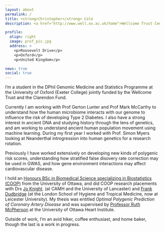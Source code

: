 ```yaml
---
layout: about
permalink: /
title: <strong>Christopher</strong> Cole
description: <a href="http://www.well.ox.ac.uk/home">Wellcome Trust Centre for Human Genetics</a>, <a href="https://ox.ac.uk">University of Oxford</a>

profile:
  align: right
  image: prof_pic.jpg
  address: >
    <p>Roosevelt Drive</p>
    <p>Oxford</p>
    <p>United Kingdom</p>

news: true
social: true
---
```

I’m a student in the DPhil Genomic Medicine and Statistics Programme at the University of Oxford (Exeter College) jointly funded by the Wellcome Trust and the Clarendon Fund. 

Currently I am working with Prof Gerton Lunter and Prof Mark McCarthy to understand how the human microbiome interacts with our genome to influence the risk of developing Type 2 Diabetes. I also have a strong interest in ancient DNA and studying history through the lens of genetics, and am working to understand ancient human population movement using machine learning. During my first year I worked with Prof. Simon Myers looking at Neanderthal introgression into human genetics for a research rotation. 

Previously I have worked extensively on developing new kinds of polygenic risk scores, understanding how stratified false disovery rate correction may be used in GWAS, and how gene environment interactions may affect cardiovascular disease. 

I hold an [Honours BSc in Biomedical Science specializing in Biostatistics (COOP)](http://catalogue.uottawa.ca/en/undergrad/honours-bsc-biomedical-scienceoption-biostatistics/) from the University of Ottawa, and did COOP research placements with Drs [Jo Knight](http://chicas.lancaster-university.uk/people/knight.html). (at CAMH and the University of Lancaster) and [Frank Dudbridge](http://www2.le.ac.uk/departments/health-sciences/people/staff-pages/professorial-staff/professor-frank-dudbridge) (at the London School of Hygiene and Tropical Medicine, now at Leicester University). My thesis was entitled *Optimal Polygenic Prediction of Coronary Artery Disease* and was supervised by [Professor Ruth McPherson](https://www.ottawaheart.ca/physician-researcher-profile/mcpherson-ruth) at the University of Ottawa Heart Institute.

Outside of work, I’m an avid hiker, coffee enthusiast, and home baker, though the last is a work in progress.
